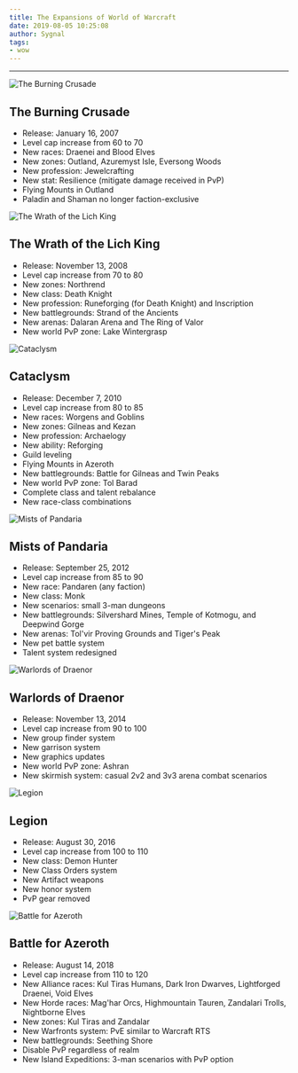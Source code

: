 ```yaml
---
title: The Expansions of World of Warcraft
date: 2019-08-05 10:25:08
author: Sygnal
tags:
- wow
---
```


***

![The Burning Crusade](/images/wow_tbc.png)

## The Burning Crusade

- Release: January 16, 2007
- Level cap increase from 60 to 70
- New races: Draenei and Blood Elves
- New zones: Outland, Azuremyst Isle, Eversong Woods
- New profession: Jewelcrafting
- New stat: Resilience (mitigate damage received in PvP)
- Flying Mounts in Outland
- Paladin and Shaman no longer faction-exclusive

![The Wrath of the Lich King](/images/wow_wotlk.png)

## The Wrath of the Lich King

- Release: November 13, 2008
- Level cap increase from 70 to 80
- New zones: Northrend
- New class: Death Knight
- New profession: Runeforging (for Death Knight) and Inscription
- New battlegrounds: Strand of the Ancients
- New arenas: Dalaran Arena and The Ring of Valor
- New world PvP zone: Lake Wintergrasp

![Cataclysm](/images/wow_cata.png)

## Cataclysm

- Release: December 7, 2010
- Level cap increase from 80 to 85
- New races: Worgens and Goblins
- New zones: Gilneas and Kezan
- New profession: Archaelogy
- New ability: Reforging
- Guild leveling
- Flying Mounts in Azeroth
- New battlegrounds: Battle for Gilneas and Twin Peaks
- New world PvP zone: Tol Barad
- Complete class and talent rebalance
- New race-class combinations

![Mists of Pandaria](/images/wow_mop.png)

## Mists of Pandaria

- Release: September 25, 2012
- Level cap increase from 85 to 90
- New race: Pandaren (any faction)
- New class: Monk
- New scenarios: small 3-man dungeons
- New battlegrounds: Silvershard Mines, Temple of Kotmogu, and Deepwind Gorge
- New arenas: Tol'vir Proving Grounds and Tiger's Peak
- New pet battle system
- Talent system redesigned

![Warlords of Draenor](/images/wow_wod.png)

## Warlords of Draenor

- Release: November 13, 2014
- Level cap increase from 90 to 100
- New group finder system
- New garrison system
- New graphics updates
- New world PvP zone: Ashran
- New skirmish system: casual 2v2 and 3v3 arena combat scenarios

![Legion](/images/wow_legion.png)

## Legion

- Release: August 30, 2016
- Level cap increase from 100 to 110
- New class: Demon Hunter
- New Class Orders system
- New Artifact weapons
- New honor system
- PvP gear removed

![Battle for Azeroth](/images/wow_bfa.png)

## Battle for Azeroth

- Release: August 14, 2018
- Level cap increase from 110 to 120
- New Alliance races: Kul Tiras Humans, Dark Iron Dwarves, Lightforged Draenei, Void Elves
- New Horde races: Mag'har Orcs, Highmountain Tauren, Zandalari Trolls, Nightborne Elves
- New zones: Kul Tiras and Zandalar
- New Warfronts system: PvE similar to Warcraft RTS
- New battlegrounds: Seething Shore
- Disable PvP regardless of realm
- New Island Expeditions: 3-man scenarios with PvP option

